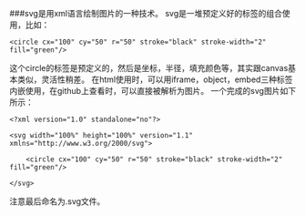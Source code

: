 ###svg是用xml语言绘制图片的一种技术。
svg是一堆预定义好的标签的组合使用，比如：

```
<circle cx="100" cy="50" r="50" stroke="black" stroke-width="2" fill="green"/>
```
这个circle的标签是预定义的，然后是坐标，半径，填充颜色等，其实跟canvas基本类似，灵活性稍差。
在html使用时，可以用iframe，object，embed三种标签内嵌使用，在github上查看时，可以直接被解析为图片。
一个完成的svg图片如下所示：

```
<?xml version="1.0" standalone="no"?>

<svg width="100%" height="100%" version="1.1"
xmlns="http://www.w3.org/2000/svg">

    <circle cx="100" cy="50" r="50" stroke="black" stroke-width="2" fill="green"/>

</svg>
```
注意最后命名为.svg文件。